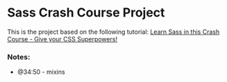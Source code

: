 # Sass Crash Course Project

This is the project based on the following tutorial:
[Learn Sass in this Crash Course - Give your CSS Superpowers!](https://youtu.be/roywYSEPSvc)

### Notes: 
- @34:50 - mixins